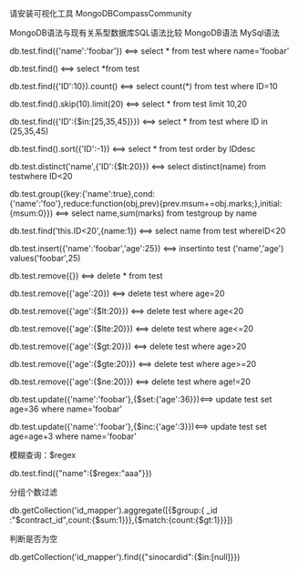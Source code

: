 请安装可视化工具 MongoDBCompassCommunity


MongoDB语法与现有关系型数据库SQL语法比较
MongoDB语法            MySql语法

db.test.find({'name':'foobar'})             <==>          select * from test where name='foobar'

db.test.find()                                      <==>          select *from test

db.test.find({'ID':10}).count()             <==>          select count(*) from test where ID=10

db.test.find().skip(10).limit(20)          <==>          select * from test limit 10,20

db.test.find({'ID':{$in:[25,35,45]}})     <==>          select * from test where ID in (25,35,45)

db.test.find().sort({'ID':-1})                 <==>          select * from test order by IDdesc

db.test.distinct('name',{'ID':{$lt:20}}) <==>          select distinct(name) from testwhere ID<20

db.test.group({key:{'name':true},cond:{'name':'foo'},reduce:function(obj,prev){prev.msum+=obj.marks;},initial:{msum:0}})     <==>     select name,sum(marks) from testgroup by name

db.test.find('this.ID<20',{name:1})    <==>           select name from test whereID<20

db.test.insert({'name':'foobar','age':25})    <==>       insertinto test ('name','age') values('foobar',25)

db.test.remove({})                                     <==>       delete * from test

db.test.remove({'age':20})                        <==>       delete test where age=20

db.test.remove({'age':{$lt:20}})                <==>        delete test where age<20

db.test.remove({'age':{$lte:20}})              <==>        delete test where age<=20

db.test.remove({'age':{$gt:20}})              <==>         delete test where age>20

db.test.remove({'age':{$gte:20}})            <==>         delete test where age>=20

db.test.remove({'age':{$ne:20}})             <==>         delete test where age!=20

db.test.update({'name':'foobar'},{$set:{'age':36}})<==> update test set age=36 where name='foobar'

db.test.update({'name':'foobar'},{$inc:{'age':3}})<==> update test set age=age+3 where name='foobar'

模糊查询：$regex

db.test.find({"name":{$regex:"aaa"}})

分组个数过滤

db.getCollection('id_mapper').aggregate([{$group:{ _id :"$contract_id",count:{$sum:1}}},{$match:{count:{$gt:1}}}])

判断是否为空

db.getCollection('id_mapper').find({"sinocardid":{$in:[null]}})